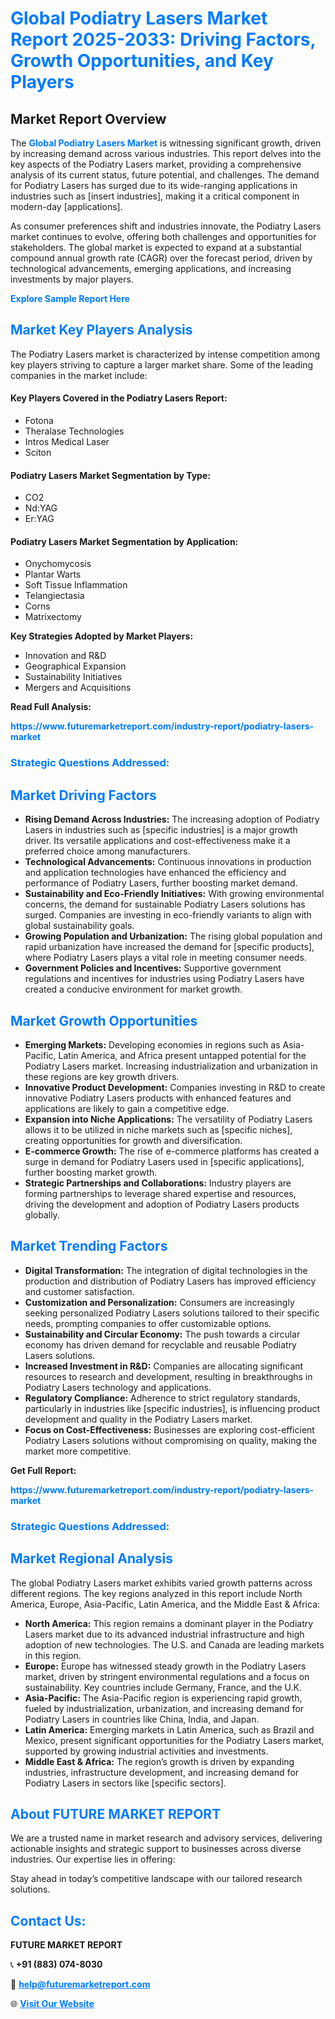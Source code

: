 <h1 style="color: #007BFF;">Global Podiatry Lasers Market Report 2025-2033: Driving Factors, Growth Opportunities, and Key Players</h1>

<section id="overview">
<h2>Market Report Overview</h2>
<p>The <a href="https://www.futuremarketreport.com/industry-report/podiatry-lasers-market" style="color: #007BFF; text-decoration: none;"><strong>Global Podiatry Lasers Market</strong></a> is witnessing significant growth, driven by increasing demand across various industries. This report delves into the key aspects of the Podiatry Lasers market, providing a comprehensive analysis of its current status, future potential, and challenges. The demand for Podiatry Lasers has surged due to its wide-ranging applications in industries such as [insert industries], making it a critical component in modern-day [applications].</p>
<p>As consumer preferences shift and industries innovate, the Podiatry Lasers market continues to evolve, offering both challenges and opportunities for stakeholders. The global market is expected to expand at a substantial compound annual growth rate (CAGR) over the forecast period, driven by technological advancements, emerging applications, and increasing investments by major players.</p>
</section>

<section id="overview">
<p><a href="https://www.futuremarketreport.com/request-sample/reportId=77231" style="color: #007BFF; text-decoration: none;"><strong>Explore Sample Report Here</strong></a></p>
</section>

<section id="key-players">
<h2 style="color: #007BFF;">Market Key Players Analysis</h2>
<p>The Podiatry Lasers market is characterized by intense competition among key players striving to capture a larger market share. Some of the leading companies in the market include:</p>
<h4>Key Players Covered in the Podiatry Lasers Report:</h4>
<ul><li>Fotona</li><li>Theralase Technologies</li><li>Intros Medical Laser</li><li>Sciton</li></ul>
<h4>Podiatry Lasers Market Segmentation by Type:</h4>
<ul><li>CO2</li><li>Nd:YAG</li><li>Er:YAG</li></ul>

<h4>Podiatry Lasers Market Segmentation by Application:</h4>
<ul><li>Onychomycosis</li><li>Plantar Warts</li><li>Soft Tissue Inflammation</li><li>Telangiectasia</li><li>Corns</li><li>Matrixectomy</li></ul>
<p><strong>Key Strategies Adopted by Market Players:</strong></p>
<ul>
<li>Innovation and R&D</li>
<li>Geographical Expansion</li>
<li>Sustainability Initiatives</li>
<li>Mergers and Acquisitions</li>
</ul>
</section>

<section>
<p><strong>Read Full Analysis: </strong></p><a href="https://www.futuremarketreport.com/industry-report/podiatry-lasers-market" style="color: #007BFF; text-decoration: none;"><strong>https://www.futuremarketreport.com/industry-report/podiatry-lasers-market</strong></a>
<h3 style="color: #007BFF;">Strategic Questions Addressed:</h3>
</section>

<section id="driving-factors">
<h2 style="color: #007BFF;">Market Driving Factors</h2>
<ul>
<li><strong>Rising Demand Across Industries:</strong> The increasing adoption of Podiatry Lasers in industries such as [specific industries] is a major growth driver. Its versatile applications and cost-effectiveness make it a preferred choice among manufacturers.</li>
<li><strong>Technological Advancements:</strong> Continuous innovations in production and application technologies have enhanced the efficiency and performance of Podiatry Lasers, further boosting market demand.</li>
<li><strong>Sustainability and Eco-Friendly Initiatives:</strong> With growing environmental concerns, the demand for sustainable Podiatry Lasers solutions has surged. Companies are investing in eco-friendly variants to align with global sustainability goals.</li>
<li><strong>Growing Population and Urbanization:</strong> The rising global population and rapid urbanization have increased the demand for [specific products], where Podiatry Lasers plays a vital role in meeting consumer needs.</li>
<li><strong>Government Policies and Incentives:</strong> Supportive government regulations and incentives for industries using Podiatry Lasers have created a conducive environment for market growth.</li>
</ul>
</section>

<section id="growth-opportunities">
<h2 style="color: #007BFF;">Market Growth Opportunities</h2>
<ul>
<li><strong>Emerging Markets:</strong> Developing economies in regions such as Asia-Pacific, Latin America, and Africa present untapped potential for the Podiatry Lasers market. Increasing industrialization and urbanization in these regions are key growth drivers.</li>
<li><strong>Innovative Product Development:</strong> Companies investing in R&D to create innovative Podiatry Lasers products with enhanced features and applications are likely to gain a competitive edge.</li>
<li><strong>Expansion into Niche Applications:</strong> The versatility of Podiatry Lasers allows it to be utilized in niche markets such as [specific niches], creating opportunities for growth and diversification.</li>
<li><strong>E-commerce Growth:</strong> The rise of e-commerce platforms has created a surge in demand for Podiatry Lasers used in [specific applications], further boosting market growth.</li>
<li><strong>Strategic Partnerships and Collaborations:</strong> Industry players are forming partnerships to leverage shared expertise and resources, driving the development and adoption of Podiatry Lasers products globally.</li>
</ul>
</section>

<section id="trending-factors">
<h2 style="color: #007BFF;">Market Trending Factors</h2>
<ul>
<li><strong>Digital Transformation:</strong> The integration of digital technologies in the production and distribution of Podiatry Lasers has improved efficiency and customer satisfaction.</li>
<li><strong>Customization and Personalization:</strong> Consumers are increasingly seeking personalized Podiatry Lasers solutions tailored to their specific needs, prompting companies to offer customizable options.</li>
<li><strong>Sustainability and Circular Economy:</strong> The push towards a circular economy has driven demand for recyclable and reusable Podiatry Lasers solutions.</li>
<li><strong>Increased Investment in R&D:</strong> Companies are allocating significant resources to research and development, resulting in breakthroughs in Podiatry Lasers technology and applications.</li>
<li><strong>Regulatory Compliance:</strong> Adherence to strict regulatory standards, particularly in industries like [specific industries], is influencing product development and quality in the Podiatry Lasers market.</li>
<li><strong>Focus on Cost-Effectiveness:</strong> Businesses are exploring cost-efficient Podiatry Lasers solutions without compromising on quality, making the market more competitive.</li>
</ul>
</section>

<section>
<p><strong>Get Full Report: </strong></p><a href="https://www.futuremarketreport.com/industry-report/podiatry-lasers-market" style="color: #007BFF; text-decoration: none;"><strong>https://www.futuremarketreport.com/industry-report/podiatry-lasers-market</strong></a>
<h3 style="color: #007BFF;">Strategic Questions Addressed:</h3>
</section>


<section id="regional-analysis">
<h2 style="color: #007BFF;">Market Regional Analysis</h2>
<p>The global Podiatry Lasers market exhibits varied growth patterns across different regions. The key regions analyzed in this report include North America, Europe, Asia-Pacific, Latin America, and the Middle East & Africa:</p>
<ul>
<li><strong>North America:</strong> This region remains a dominant player in the Podiatry Lasers market due to its advanced industrial infrastructure and high adoption of new technologies. The U.S. and Canada are leading markets in this region.</li>
<li><strong>Europe:</strong> Europe has witnessed steady growth in the Podiatry Lasers market, driven by stringent environmental regulations and a focus on sustainability. Key countries include Germany, France, and the U.K.</li>
<li><strong>Asia-Pacific:</strong> The Asia-Pacific region is experiencing rapid growth, fueled by industrialization, urbanization, and increasing demand for Podiatry Lasers in countries like China, India, and Japan.</li>
<li><strong>Latin America:</strong> Emerging markets in Latin America, such as Brazil and Mexico, present significant opportunities for the Podiatry Lasers market, supported by growing industrial activities and investments.</li>
<li><strong>Middle East & Africa:</strong> The region’s growth is driven by expanding industries, infrastructure development, and increasing demand for Podiatry Lasers in sectors like [specific sectors].</li>
</ul>
</section>

<footer>
<h2 style="color: #007BFF;">About FUTURE MARKET REPORT</h2>
<p>We are a trusted name in market research and advisory services, delivering actionable insights and strategic support to businesses across diverse industries. Our expertise lies in offering:</p>

<p>Stay ahead in today’s competitive landscape with our tailored research solutions.</p>

<h2 style="color: #007BFF;">Contact Us:</h2>
<p><strong>FUTURE MARKET REPORT</strong></p>
<p>📞 <strong>+91 (883) 074-8030</strong></p>
<p>📧 <strong><a href="mailto:help@futuremarketreport.com" style="color: #007BFF;">help@futuremarketreport.com</a></strong></p>
<p>🌐 <strong><a href="https://www.futuremarketreport.com/" style="color: #007BFF;">Visit Our Website</a></strong></p>
</footer>